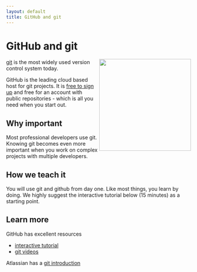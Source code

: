 ```yaml
---
layout: default
title: GitHub and git
---
```


GitHub and git
===

<a href="http://github.com">
  <img src="https://github.global.ssl.fastly.net/images/modules/logos_page/Octocat.png" width="250" align="right" />
</a>

[git](http://git-scm.com/) is the most widely used version control system today.

GitHub is the leading cloud based host for git projects. It is [free to sign up](https://github.com) and free for an account with public repositories - which is all you need when you start out.

Why important
---

Most professional developers use git.  Knowing git becomes even more important when you work on complex projects with multiple developers.

How we teach it
---

You will use git and github from day one. Like most things, you learn by doing. We highly suggest the interactive tutorial below (15 minutes) as a starting point.

Learn more
---

GitHub has excellent resources

* [interactive tutorial](http://try.github.io/levels/1/challenges/1)
* [git videos](http://git-scm.com/videos)

Atlassian has a [git introduction](https://www.atlassian.com/git/tutorial/git-basics)